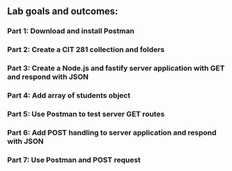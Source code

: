 ## Lab goals and outcomes:

### Part 1: Download and install Postman
### Part 2: Create a CIT 281 collection and folders
### Part 3: Create a Node.js and fastify server application with GET and respond with JSON
### Part 4: Add array of students object
### Part 5: Use Postman to test server GET routes
### Part 6: Add POST handling to server application and respond with JSON
### Part 7: Use Postman and POST request
